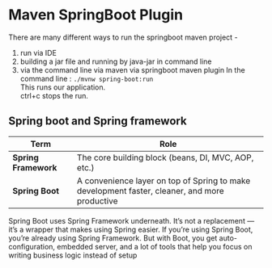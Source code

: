 # Maven SpringBoot Plugin
There are many different ways to run the springboot maven project - 
1. run via IDE 
2. building a jar file and running by  java-jar in command line
3. via the command line via maven via springboot maven plugin
In the command line :
`./mvnw spring-boot:run`
<br>This runs our application.<br>
ctrl+c stops the run.<br>


## Spring boot and Spring framework
| Term                 | Role                                                                                          |
| -------------------- | --------------------------------------------------------------------------------------------- |
| **Spring Framework** | The core building block (beans, DI, MVC, AOP, etc.)                                           |
| **Spring Boot**      | A convenience layer on top of Spring to make development faster, cleaner, and more productive |

Spring Boot uses Spring Framework underneath. It’s not a replacement — it’s a wrapper that makes using Spring easier.
If you’re using Spring Boot, you’re already using Spring Framework.
But with Boot, you get auto-configuration, embedded server, and a lot of tools that help you focus on writing business logic instead of setup

